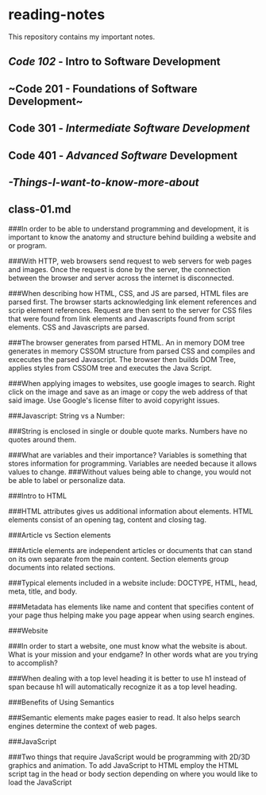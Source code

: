 # reading-notes

This repository contains my important notes.

## *Code 102* - Intro to Software Development

## ~Code 201 - Foundations of Software Development~

## Code 301 - *Intermediate Software Development*

## Code 401 - ***Advanced Software*** Development

## _-Things-I-want-to-know-more-about_

## class-01.md

###In order to be able to understand programming and development, it is important to know the anatomy and structure behind building a website and or program.  

###With HTTP, web browsers send request to web servers for web pages and images.  Once the request is done by the server, the connection between the browser and server  across the internet is disconnected.

###When describing how HTML, CSS, and JS are parsed, HTML files are parsed first.  The browser starts acknowledging link element references and scrip element references.  Request are then sent to the server for CSS files that were found from link elements and Javascripts found from script elements.  CSS and Javascripts are parsed.

###The browser generates from parsed HTML.  An in memory DOM tree generates in memory CSSOM structure from parsed CSS and compiles and excecutes the parsed Javascript.  The browser then builds DOM Tree, applies styles from CSSOM tree and executes the Java Script.

###When applying images to websites, use google images to search.  Right click on the image and save as an image or copy the web address of that said image.  Use Google's license filter to avoid copyright issues.

###Javascript: String vs  a Number:

###String is enclosed in single or double quote marks.  Numbers have no quotes around them.

###What are variables and their importance?  Variables is something that stores information for programming.  Variables are needed because it allows values to change.  ###Without values being able to change, you would not be able to label or personalize data.

 

###Intro to HTML

###HTML attributes gives us additional information about elements.  HTML elements consist of an opening tag, content and closing tag.

###Article vs Section elements

###Article elements are independent articles or documents that can stand on its own separate from the main content.  Section elements group documents into related sections.

###Typical elements included in a website include: DOCTYPE, HTML, head, meta, title, and body.  

###Metadata has elements like name and content that specifies content of your page thus helping make you page appear when using search engines.

 

###Website

###In order to start a website, one must know what the website is about.  What is your mission and your endgame?  In other words what are you trying to accomplish?

###When dealing with a top level heading it is better to use h1 instead of span because h1 will automatically recognize it as a top level heading.  

###Benefits of Using Semantics

###Semantic elements make pages easier to read.  It also helps search engines determine the context of web pages.

###JavaScript

###Two things that require JavaScript would be programming with 2D/3D graphics and animation.  To add JavaScript to HTML employ the HTML script tag in the head or body section depending on where you would like to load the JavaScript

